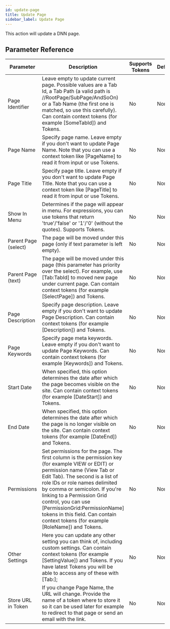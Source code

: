 ```yaml
---
id: update-page
title: Update Page
sidebar_label: Update Page
---
```



This action will update a DNN page.

## Parameter Reference
| Parameter | Description | Supports Tokens | Default |
| -- | -- | -- | -- |
| Page Identifier | Leave empty to update current page. Possible values are a Tab Id, a Tab Path (a valid path is //RootPage/SubPage/AndSoOn) or a Tab Name (the first one is matched, so use this carefully). Can contain context tokens (for example [SomeTabId]) and Tokens. | No | None |
| Page Name | Specify page name. Leave empty if you don't want to update Page Name. Note that you can use a context token like [PageName] to read it from input or use Tokens. | No | None |
| Page Title | Specify page title. Leave empty if you don't want to update Page Title. Note that you can use a context token like [PageTitle] to read it from input or use Tokens. | No | None |
| Show In Menu | Determines if the page will appear in menu. For expressions, you can use tokens that return 'true'/'false' or '1'/'0' (without the quotes). Supports Tokens. | No | None |
| Parent Page (select) | The page will be moved under this page (only if text parameter is left empty). | No | None |
| Parent Page (text) | The page will be moved under this page (this parameter has priority over the select). For example, use [Tab:TabId] to moved new page under current page. Can contain context tokens (for example [SelectPage]) and Tokens. | No | None |
| Page Description | Specify page description. Leave empty if you don't want to update Page Description. Can contain context tokens (for example [Description]) and Tokens. | No | None |
| Page Keywords | Specify page meta keywords. Leave empty if you don't want to update Page Keywords. Can contain context tokens (for example [Keywords]) and Tokens. | No | None |
| Start Date | When specified, this option determines the date after which the page becomes visible on the site. Can contain context tokens (for example [DateStart]) and Tokens. | No | None |
| End Date | When specified, this option determines the date after which the page is no longer visible on the site. Can contain context tokens (for example [DateEnd]) and Tokens. | No | None |
| Permissions | Set permissions for the page. The first column is the permission key (for example VIEW or EDIT) or permission name (View Tab or Edit Tab). The second is a list of role IDs or role names delimited by comma or semicolon. If you're linking to a Permission Grid control, you can use [PermissionGrid:PermissionName] tokens in this field. Can contain context tokens (for example [RoleName]) and Tokens. | No | None |
| Other Settings | Here you can update any other setting you can think of, including custom settings. Can contain context tokens (for example [SettingValue]) and Tokens. If you have latest Tokens you will be able to access any of these with [Tab:]; | No | None |
| Store URL in Token | If you change Page Name, the URL will change. Provide the name of a token where to store it so it can be used later for example to redirect to that page or send an email with the link. | No | None |

